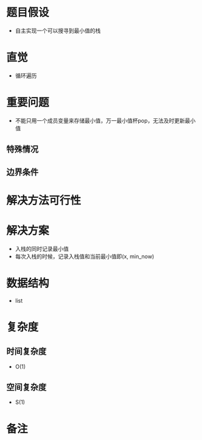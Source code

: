 # 题目假设
- 自主实现一个可以搜寻到最小值的栈
# 直觉
- 循环遍历
# 重要问题
- 不能只用一个成员变量来存储最小值，万一最小值杯pop，无法及时更新最小值
## 特殊情况

## 边界条件

# 解决方法可行性
# 解决方案
- 入栈的同时记录最小值
- 每次入栈的时候，记录入栈值和当前最小值即(x, min_now)
# 数据结构
- list
# 复杂度
## 时间复杂度
- O(1)
## 空间复杂度
- S(1)
# 备注
